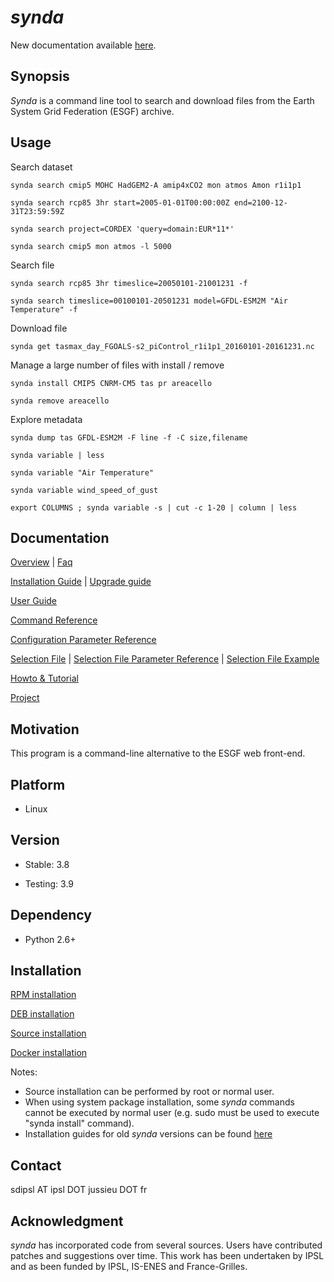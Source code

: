 # *synda*

New documentation available [here](http://prodiguer.github.io/synda/).

## Synopsis

*Synda* is a command line tool to search and download files from the Earth
System Grid Federation (ESGF) archive.

## Usage

Search dataset

    synda search cmip5 MOHC HadGEM2-A amip4xCO2 mon atmos Amon r1i1p1

    synda search rcp85 3hr start=2005-01-01T00:00:00Z end=2100-12-31T23:59:59Z

    synda search project=CORDEX 'query=domain:EUR*11*'

    synda search cmip5 mon atmos -l 5000

Search file

    synda search rcp85 3hr timeslice=20050101-21001231 -f

    synda search timeslice=00100101-20501231 model=GFDL-ESM2M "Air Temperature" -f

Download file

    synda get tasmax_day_FGOALS-s2_piControl_r1i1p1_20160101-20161231.nc

Manage a large number of files with install / remove

    synda install CMIP5 CNRM-CM5 tas pr areacello

    synda remove areacello

Explore metadata

    synda dump tas GFDL-ESM2M -F line -f -C size,filename 

    synda variable | less

    synda variable "Air Temperature"

    synda variable wind_speed_of_gust

    export COLUMNS ; synda variable -s | cut -c 1-20 | column | less

## Documentation

[Overview](sdt/doc/overview.md)                                       | [Faq](sdt/doc/faq.md)

[Installation Guide](#installation)                                   | [Upgrade guide](sdt/doc/upgrade_guide.md)

[User Guide](sdt/doc/user_guide.md)

[Command Reference](sdt/doc/command_reference.md)

[Configuration Parameter Reference](sdt/doc/configuration_parameter_reference.md)

[Selection File](sdt/doc/selection_file.md)                           | [Selection File Parameter Reference](sdt/doc/selection_file_parameter_reference.md) | [Selection File Example](https://github.com/Prodiguer/synda/tree/master/sdt/selection/sample)

[Howto & Tutorial](sdt/doc/howto_and_tutorial.md)

[Project](sdt/doc/project.md)

## Motivation

This program is a command-line alternative to the ESGF web front-end.

## Platform

* Linux

## Version

* Stable: 3.8

* Testing: 3.9

## Dependency

* Python 2.6+

## Installation

[RPM installation](sdt/doc/rpm_install.md)

[DEB installation](sdt/doc/deb_install.md)

[Source installation](sdt/doc/src_install.md)

[Docker installation](https://hub.docker.com/r/prodiguer/synda)

Notes:

* Source installation can be performed by root or normal user.
* When using system package installation, some *synda* commands cannot be executed by normal user (e.g. sudo must be used to execute "synda install" command).
* Installation guides for old *synda* versions can be found [here](sdt/doc/old_version_installation_guide)

## Contact

sdipsl AT ipsl DOT jussieu DOT fr

## Acknowledgment

*synda* has incorporated code from several sources. Users have contributed
patches and suggestions over time. This work has been undertaken by IPSL and
as been funded by IPSL, IS-ENES and France-Grilles.

